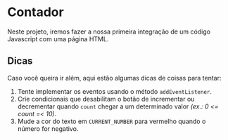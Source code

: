 # Contador
Neste projeto, iremos fazer a nossa primeira integração de um código Javascript com uma página HTML.

## Dicas
Caso você queira ir além, aqui estão algumas dicas de coisas para tentar:

1. Tente implementar os eventos usando o método `addEventListener`. 
2. Crie condicionais que desabilitam o botão de incrementar ou decrementar quando `count` chegar a um determinado valor *(ex.: 0 <= count =< 10)*.
3. Mude a cor do texto em `CURRENT_NUMBER` para vermelho quando o número for negativo.